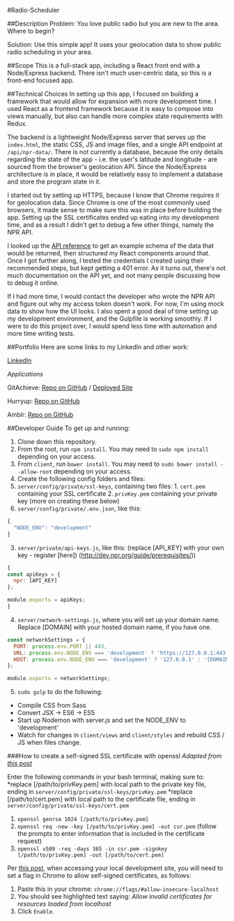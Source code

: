#Radio-Scheduler

##Description
Problem:  You love public radio but you are new to the area. Where to begin?

Solution: Use this simple app! It uses your geolocation data to show public radio scheduling in your area.

##Scope
This is a full-stack app, including a React front end with a Node/Express backend. There isn't much user-centric data, so this is a front-end focused app.

##Technical Choices
In setting up this app, I focused on building a framework that would allow for expansion with more development time. I used React as a frontend framework because it is easy to compose into views manually, but also can handle more complex state requirements with Redux.

The backend is a lightweight Node/Express server that serves up the `index.html`, the static CSS, JS and image files, and a single API endpoint at `/api/npr-data/`. There is not currently a database, because the only details regarding the state of the app - i.e. the user's latitude and longitude - are sourced from the browser's geolocation API. Since the Node/Express architecture is in place, it would be relatively easy to implement a database and store the program state in it.

I started out by setting up HTTPS, because I know that Chrome requires it for geolocation data. Since Chrome is one of the most commonly used browsers, it made sense to make sure this was in place before building the app. Setting up the SSL certificates ended up eating into my development time, and as a result I didn't get to debug a few other things, namely the NPR API.

I looked up the [API reference](http://dev.npr.org/api/) to get an example schema of the data that would be returned, then structured my React components around that. Once I got further along, I tested the credentials I created using their recommended steps, but kept getting a 401 error. As it turns out, there's not much documentation on the API yet, and not many people discussing how to debug it online. 

If I had more time, I would contact the developer who wrote the NPR API and figure out why my access token doesn't work. For now, I'm using mock data to show how the UI looks. I also spent a good deal of time setting up my development environment, and the Gulpfile is working smoothly. If I were to do this project over, I would spend less time with automation and more time writing tests.

##Portfolio
Here are some links to my LinkedIn and other work:

[LinkedIn](https://www.linkedin.com/in/alexnitta)

*Applications*

GitAchieve: [Repo on GitHub](https://github.com/alexnitta/GitAchieve) / [Deployed Site](http://gitachieve.com)

Hurryup: [Repo on GitHub](https://github.com/alexnitta/hurry-up)

Amblr: [Repo on GitHub](https://github.com/alexnitta/amblr)



##Developer Guide
To get up and running:

1. Clone down this repository.
2. From the root, run `npm install`. You may need to `sudo npm install` depending on your access.
3. From `client`, run `bower install`. You may need to `sudo bower install --allow-root` depending on your access.
4. Create the following config folders and files:
  1. `server/config/private/ssl-keys`, containing two files:
    1. `cert.pem` containing your SSL certificate
    2. `privKey.pem` containing your private key (more on creating these below)
  2. `server/config/private/.env.json`, like this: 
  ```javascript
  {
    "NODE_ENV": "development"
  }
  ```
  3. `server/private/api-keys.js`, like this: (replace [API_KEY] with your own key - register [here]) (http://dev.npr.org/guide/prerequisites/))
  ```javascript
  {
  const apiKeys = {
    npr: [API_KEY]
  };

  module.exports = apiKeys;
  }
  ```
  4. `server/network-settings.js`, where you will set up your domain name. Replace [DOMAIN] with your hosted domain name, if you have one.
  ```javascript
  const networkSettings = {
    PORT: process.env.PORT || 443,
    URL: process.env.NODE_ENV === 'development' ? 'https://127.0.0.1:443' : '[DOMAIN]',
    HOST: process.env.NODE_ENV === 'development' ? '127.0.0.1' : '[DOMAIN]'
  };

  module.exports = networkSettings;
  ```
5. `sudo gulp` to do the following:
  * Compile CSS from Sass
  * Convert JSX -> ES6 -> ES5
  * Start up Nodemon with server.js and set the NODE_ENV to 'development'
  * Watch for changes in `client/views` and `client/styles` and rebuild CSS / JS when files change.

###How to create a self-signed SSL certificate with openssl
*Adapted from [this post](http://www.i-visionblog.com/2014/10/create-https-tls-ssl-application-with-express-nodejs-in-localhost-openssl.html)*

Enter the following commands in your bash terminal, making sure to:
*replace [/path/to/privKey.pem] with local path to the private key file, ending in `server/config/private/ssl-keys/privKey.pem`
*replace [/path/to/cert.pem] with local path to the certificate file, ending in `server/config/private/ssl-keys/cert.pem`

1. `openssl genrsa 1024 [/path/to/privKey.pem]`
2.  `openssl req -new -key [/path/to/privKey.pem] -out csr.pem` (follow the prompts to enter information that is included in the certificate request)
3.  `openssl x509 -req -days 365 -in csr.pem -signkey [/path/to/privKey.pem] -out [/path/to/cert.pem]`


Per [this post](http://stackoverflow.com/questions/7580508/getting-chrome-to-accept-self-signed-localhost-certificate), when accessing your local development site, you will need to set a flag in Chrome to allow self-signed certificates, as follows: 

1.  Paste this in your chrome: `chrome://flags/#allow-insecure-localhost`
2. You should see highlighted text saying: *Allow invalid certificates for resources loaded from localhost*
3. Click `Enable`.


